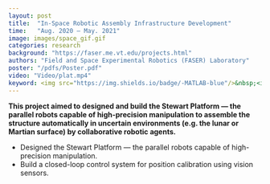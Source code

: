 ```yaml
---
layout: post
title:  "In-Space Robotic Assembly Infrastructure Development"
time:   "Aug. 2020 – May. 2021"
image: images/space_gif.gif
categories: research
background: "https://faser.me.vt.edu/projects.html"
authors: "Field and Space Experimental Robotics (FASER) Laboratory"
poster: "/pdfs/Poster.pdf"
video: "Video/plat.mp4"
keyword: <img src="https://img.shields.io/badge/-MATLAB-blue"/>&nbsp;<img src="https://img.shields.io/badge/-Mechanical%20Design-yellow"/>&nbsp;<img src="https://img.shields.io/badge/-OpenCV-red"/>
---
```

**This project aimed to designed and build the Stewart Platform — the parallel robots capable of high-precision manipulation to assemble the structure automatically in uncertain environments (e.g. the lunar or Martian surface) by collaborative robotic agents.**

- Designed the Stewart Platform — the parallel robots capable of high-precision manipulation.
- Build a closed-loop control system for position calibration using vision sensors.
